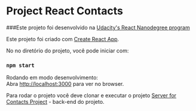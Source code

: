 # Project React Contacts

###Este projeto foi desenvolvido na [Udacity's React Nanodegree program](https://www.udacity.com/course/react-nanodegree--nd019)

Este projeto foi criado com [Create React App](https://github.com/facebookincubator/create-react-app).

No no diretório do projeto, você pode iniciar com:

### `npm start`

Rodando em modo desenvolvimento:<br>
Abra [http://localhost:3000](http://localhost:3000) para ver no browser.

Para rodar o projeto você deve clonar e executar o projeto [Server for Contacts Project](https://github.com/udacity/reactnd-contacts-server.git) - back-end do projeto.
